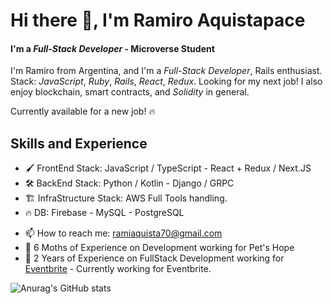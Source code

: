 # Hi there 👋, I'm Ramiro Aquistapace 
#### I'm a <i>Full-Stack Developer</i> - Microverse Student



I'm Ramiro from Argentina, and I'm a  <i>Full-Stack Developer</i>, Rails enthusiast. Stack: <i>JavaScript</i>, <i>Ruby</i>, <i>Rails</i>, <i>React</i>, <i>Redux</i>. Looking for my next job! I also enjoy blockchain, smart contracts, and <i>Solidity</i> in general.

Currently available for a new job! 🔥

## Skills and Experience
* 🖌️ FrontEnd Stack: JavaScript / TypeScript - React + Redux / Next.JS
* 🛠️ BackEnd Stack: Python / Kotlin - Django / GRPC
* 🏗️ InfraStructure Stack: AWS Full Tools handling.
* 🔥 DB: Firebase - MySQL - PostgreSQL

- 📫 How to reach me: ramiaquista70@gmail.com 
- 📝 6 Moths of Experience on Development working for Pet's Hope
- 📝 2 Years of Experience on FullStack Development working for [Eventbrite](https://www.eventbrite.com/) - Currently working for Eventbrite.


![Anurag's GitHub stats](https://github-readme-stats.vercel.app/api?username=ramiaquista&show_icons=true&theme=dark)

